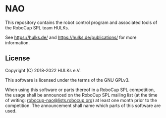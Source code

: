 # NAO

This repository contains the robot control program and associated tools of the RoboCup SPL team HULKs.

See https://hulks.de/ and https://hulks.de/publications/ for more information.

## License

Copyright (C) 2018-2022 HULKs e.V.

This software is licensed under the terms of the GNU GPLv3.

When using this software or parts thereof in a RoboCup SPL competition, the usage shall be announced on the RoboCup SPL mailing list (at the time of writing: robocup-nao@lists.robocup.org) at least one month prior to the competition.
The announcement shall name which parts of this software are used.

